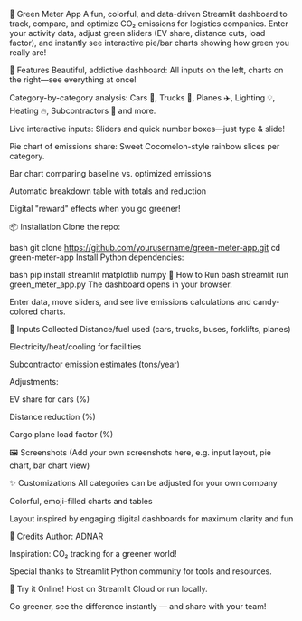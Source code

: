 🌱 Green Meter App
A fun, colorful, and data-driven Streamlit dashboard to track, compare, and optimize CO₂ emissions for logistics companies.
Enter your activity data, adjust green sliders (EV share, distance cuts, load factor), and instantly see interactive pie/bar charts showing how green you really are!

🎉 Features
Beautiful, addictive dashboard: All inputs on the left, charts on the right—see everything at once!

Category-by-category analysis: Cars 🚗, Trucks 🚚, Planes ✈️, Lighting 💡, Heating 🔥, Subcontractors 🤝 and more.

Live interactive inputs: Sliders and quick number boxes—just type & slide!

Pie chart of emissions share: Sweet Cocomelon-style rainbow slices per category.

Bar chart comparing baseline vs. optimized emissions

Automatic breakdown table with totals and reduction

Digital "reward" effects when you go greener!

📦 Installation
Clone the repo:

bash
git clone https://github.com/yourusername/green-meter-app.git
cd green-meter-app
Install Python dependencies:

bash
pip install streamlit matplotlib numpy
🚀 How to Run
bash
streamlit run green_meter_app.py
The dashboard opens in your browser.

Enter data, move sliders, and see live emissions calculations and candy-colored charts.

📝 Inputs Collected
Distance/fuel used (cars, trucks, buses, forklifts, planes)

Electricity/heat/cooling for facilities

Subcontractor emission estimates (tons/year)

Adjustments:

EV share for cars (%)

Distance reduction (%)

Cargo plane load factor (%)

🖼️ Screenshots
(Add your own screenshots here, e.g. input layout, pie chart, bar chart view)

✨ Customizations
All categories can be adjusted for your own company

Colorful, emoji-filled charts and tables

Layout inspired by engaging digital dashboards for maximum clarity and fun

🦄 Credits
Author: ADNAR

Inspiration: CO₂ tracking for a greener world!

Special thanks to Streamlit Python community for tools and resources.

🤩 Try it Online!
Host on Streamlit Cloud or run locally.

Go greener, see the difference instantly — and share with your team!
